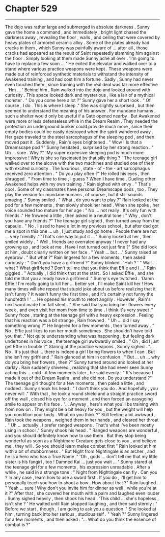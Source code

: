 
# Chapter 529


---

The dojo was rather large and submerged in absolute darkness . Sunny gave the home a command , and immediately , bright light chased the darkness away , revealing the floor , walls , and ceiling that were covered by heavy plates of armored ceramic alloy .
Some of the plates already had cracks in them , which Sunny was painfully aware of … after all , those cracks had appeared as the result of Saint repeatedly slamming him against the floor . Simply looking at them made Sunny ache all over .
'I'm going to have to replace a few soon … '
He exited the elevator and walked over to a stand where various practice weapons were kept . These weapons were made out of reinforced synthetic materials to withstand the intensity of Awakened training , and had cost him a fortune . Sadly , Sunny had never even touched them , since training with the real deal was far more effective .
'Hm … '
Behind him , Rain walked into the dojo and looked around with curiosity . This space looked dark and mysterious , like a lair of a mythical monster .
" Do you come here a lot ?"
Sunny gave her a short look .
" Of course , I do . This is where I sleep ."
She was slightly surprised , but then seemed to understand the meaning of his answer .
For mundane humans , such a shelter would only be useful if a Gate opened nearby . But Awakened were more or less defenseless while in the Dream Realm . They needed the protection an underground bunker could provide much more , since their empty bodies could be easily destroyed when the spirit wandered away .
Her gaze traveled to the steel sarcophagus of the sleeping pod , and then moved past it . Suddenly , Rain's eyes brightened .
" Wow ! Is that a Dreamscape pod ?"
Sunny hesitated , surprised by her strong reaction .
" Uh … sure . Why ?"
'My super expensive sleeping pod is much more impressive ! Why is she so fascinated by that silly thing ? '
The teenage girl walked over to the alcove with the two machines and studied one of them with excited curiosity . The luxurious , state - of - the - art sarcophagus received zero attention .
" Do you play often ?"
He rolled his eyes , then shrugged .
" From time to time , I guess ? When I have time . Dueling other Awakened helps with my own training ."
Rain sighed with envy .
" That's cool . Some of my classmates have personal Dreamscape pods , too . They play the version for mundane humans , of course , but it still sounds amazing ."
Sunny smiled .
" What , do you want to play ?"
Rain looked at the pod for a few moments , then slowly shook her head . When she spoke , her voice sounded too mature for her age :
" No … not really . It's only fun with friends ."
He frowned a little , then asked in a neutral tone :
" Why , don't you have any friends ?"
The teenage girl sighed , then turned away from the capsule .
" No . I used to have a lot in my previous school , but after dad got me a spot in this one … uh , I just study and go home . People there are not ... very friendly ."
'That's one way to put it … '
Sunny looked at her , then smiled widely .
" Well , friends are overrated anyway ! I never had any growing up , and look at me . Have I not turned out just fine ?"
She did look at him , doubt clearly written on her face .
" Yeah … but …"
Sunny raised an eyebrow .
" But what ?"
Rain lingered for a few moments , then asked curiously :
" Don't you have a girlfriend ?"
Sunny blinked .
'Huh ? '
" Wait … what ? What girlfriend ? Don't tell me that you think that Effie and I …"
Rain giggled .
" Actually , I did think that at the start . So I asked Effie , and she told me that you already have a girlfriend ."
Sunny's eye twitched .
'Damn Effie ! I'm really going to kill her … better yet , I'll make Saint kill her ! How many times will she repeat that stupid joke about us before realizing that it isn't funny ? It wasn't funny the first time , and it's certainly not funny the hundredth ! '
… He opened his mouth to retort angrily . However , Rain's next word made him fall silent .
" She said that you bring her flowers every week , and even visit her mom from time to time . I think it's very sweet ."
Sunny froze , staring at the teenage girl with a heavy expression . Feeling that his reaction was a bit strange , Rain frowned .
" Uh … did I say something wrong ?"
He lingered for a few moments , then turned away .
" No . Effie just likes to run her mouth sometimes . She shouldn't have told you that ."
Not quite understanding what was happening , but feeling dark undertones in his voice , the teenage girl awkwardly smiled .
" Oh , did I just get Effie in trouble ?"
Staring at the practice weapons , Sunny sighed .
"... No . It's just that … there is indeed a girl I bring flowers to when I can . But she isn't my girlfriend ."
Rain glanced at him in confusion .
" But … uh … why do you bring her flowers , then ?"
Sunny turned around and looked at her darkly . Rain suddenly shivered , realizing that she had never seen Sunny acting this … cold .
A few moments later , he said evenly :
" It's because I made it out of the Dream Realm , and she did not . Do you understand ?"
The teenage girl thought for a few moments , then paled a little , and nodded .
Sunny shook his head .
" I don't think you do . And hopefully , you never will ."
With that , he took a round shield and a straight practice sword off the wall , closed his eye for a moment , and then forced an easygoing smile to appear on his face .
"... Anyway , here's what you'll be training with from now on . They might be a bit heavy for you , but the weight will help you condition your body . What do you think ?"
Still feeling a bit awkward , Rain took the weapons , weighed them in her hands , and cleared her throat .
" Uh … actually , I prefer ranged weapons . That's what I've been mostly using in school ."
Sunny shook his head .
" Ranged weapons are wonderful , and you should definitely know how to use them . But they stop being wonderful as soon as a Nightmare Creature gets close to you , and believe me , they will . So you should learn melee combat first "
Rain looked at him with a bit of stubbornness .
" But Night from Nightingale is an archer , and he is a hero who has a True Name ."
'Oh , gods … don't tell me that my little sister is his fangirl , too ! Damned Kai ... just you wait ... '
Sunny stared at the teenage girl for a few moments , his expression unreadable . After a while , he said in a strange tone :
" Night from Nightingale can fly . Can you ? In any case , learn how to use a sword first . If you do , I'll get him to personally teach you how to shoot a bow . How about that ?"
Rain laughed .
" Yeah … sure ! Why don't you invite him for dinner as well , while you're at it ?"
After that , she covered her mouth with a palm and laughed even louder .
Sunny sighed heavily , then shook his head .
'This child … she's hopeless , isn't she ? '
He waited until Rain stopped laughing , and then said sternly :
" Before we start , though , I am going to ask you a question ."
She looked at him , turning back into her serious , studious self .
" Yeah ?"
Sunny lingered for a few moments , and then asked :
"... What do you think the essence of combat is ?"

---

